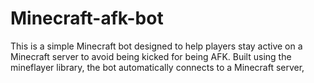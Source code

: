 # Minecraft-afk-bot
This is a simple Minecraft bot designed to help players stay active on a Minecraft server to avoid being kicked for being AFK. Built using the mineflayer library, the bot automatically connects to a Minecraft server, 
